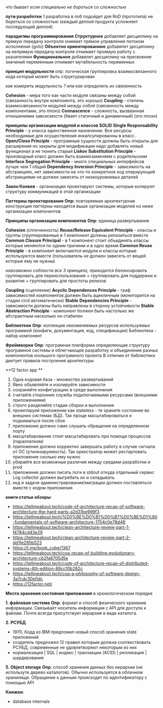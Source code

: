 *что бывает если специально не бороться со сложностью*

**пути разработки**
    1 разработка в лоб
        подойдет для RnD (прототипа)
        не бореться со сложностью (каждый деплой продукта усложняет последующий деплой)

**парадигмы программирования**
    **Структурное**
        добавляет дисциплину на прямую передачу контроля
        онимает прямое управление потоком исполнения (goto)
    **Объектно ориентированное**
        добавялет дисциплину на непрямую передачу контроля
        отнимает проямую работу с указателями
    **Функциональное**
        добавялет дисциплину на присвоение значений переменным
        отнимает мутабельность переменных

**принцип модульности**
опр: логическая группировка взаимосвязанного кода который может быть структурирован 

*как измерить модульность ? или как определить их связанность*

**Cohesion** - мера того как части модуля связаны между собой (связанность внутри компонента, это хорошо)
**Coupling** - степень взаимосвязанности модулей между собой (связанность между компонентами, это плохо)
**Connascence** - сложность, вызвванная отношениями завсисмости (бвает статичный и динамичный) (это плохо)

**принципы организации модулей и классов SOLID**
**Single Responsability Principle** - у класса единственное назначение. Все ресурсы необходимые для осуществления инкапсулированны в класс.
**Open/Close Principle** - програмные сущности должны быть открыты для расширения но закрыты для модификации
    надо добавлять новый функционал а не тюнить старый
**Liskov Substitution Principle** - производный класс должен быть взаимозаменяем с родительским
**Interface Segregation Principle** - много специальных интерфейсов лучше чем 1 общий
**Dependency Inversion Principle** - зависимость на абстракциях, нет зависимости на что-то конкретное
    код оперирующий абстракциями не должен зависеть от низкоуровневых деталей

**Закон Конвея** - организации проектируют системы, которые копируют структуру коммуникаций в этой организации

**Паттерны проектирования**
**Опр:** повторяемая архитектурная конструкция
паттерны находятся выше организации моделей но ниже организации компонентов

**Принципы организации компонентов**
**Опр**: единица развертывания

**Cohesion** (сплоченность)
**Reuse/Release Equivalent Principle** - классы и группы сгруппированные в 1 компонент должны релизиться вместе
**Common Closure Principal** - в 1 компонент стоит объединять классы которые меняются по одним причинм и в одно время
**Common Reuse Principle** - в компонент включаются модули и классы которые используются вместе (пользователь не должен зависеть от вещей которые ему не нужны)

*невозможно соблюсти все 3 принципа, приходится балансировать*
группировать для переиспользования + группировать для поддержки и развития + группировать для простоты релизов

**Coupling** (сцепление)
**Acyclic Dependences Principle** - граф зависимостей компонентов должен быть ацикличным (мониторится на стадии cicd автоматически)
**Stable Dependencies Principle** - зависимости должны быть направлены в сторону устойчивости 
**Stable Abstraction Principle** - компонент болжен быть настолько же абстрактным насколько он стабилен

**Библиотеки**
**Опр**: коллекция неизменяемых ресурсов используемых программой (конфиги, документация, код, спецификации)
Библиотека - набор компонент

**Фреймворки**
**Опр**: програмная платформа определяющая структуру програмной системы и облегчающее разработку и объединение разных компонентов юольшого програмного проекта
В отличии от библиотеки диктует правила построения архитектуры 

**12 factor app **
1. Одна кодовая база - множество развертываний
2. Явно объявляйте и изолируйте зависимости
3. сохраняйте конфигурацию в среде выполнения
4. считайте сторонние службы подключаемыми ресурсами (внешними приложениями)
5. строго рахделяйте стадии сборки и выполнения
6. проектируей приложение как stateless - те храните состояние во внешних системах (БД). Так проще масштабироваться и подниматься после сбоя
7. приложение должно само слушать обращения на определенном порту
8. масштабирование стоит масштабировать при помощи процессов (параллелизм)
9. приложение должно корректно завершать работу в случае сигнала от ОС (утилизируемость). Так оркестратор может рестартовать приложение сколько ему нужно
10. убирайте все возможные различия между средами разработки и prod 
11. приложение должно писать логи в stdout откуда отдельный сервис Log collector должен выгребать их и складывать
12. код и задачи администрирования/миграции должен поставляться вместе с кодом приложения

**книги статьи обзоры**:
* https://tellmeabout.tech/code-of-architecture-recap-of-software-architecture-the-hard-parts-a2d31be999f3
* https://tellmeabout.tech/%D0%BE%D0%B1%D0%B7%D0%BE%D1%80-fundamentals-of-software-architecture-1754c0e78d48
* https://tellmeabout.tech/clean-architecture-review-part-1-f4784cd43e29
* https://tellmeabout.tech/clean-architecture-review-part-2-dd1fe295b523
* https://t.me/book_cube/1367
* https://tellmeabout.tech/coa-recap-of-building-evolutionary-architecture-cb2fa6705d5e
* https://tellmeabout.tech/code-of-architecture-recap-of-distributed-systems-4th-edition-89cc10b282c
* https://tellmeabout.tech/coa-a-philosophy-of-software-design-3a7cdc30e0dc
* https://12factor.net/

**Места хранения состояния приложения**
в хронологическом порядке

**1. файловая система**
**Опр**: формат и способ физического хранения информации. Связывает носитель информации с API для доступа к файлам. Почти всегда присутствует иерархия в виде каталога.

**2. РСУБД**
* 1970, Кодд из IBM предложил новый способ хранения state приложений
* создатель предложел 12 правил которым должна соотвествовать РСУБД, современные не удовлетворяют некоторым из них
* нормализация | SQL | индекс | транзакции (ACID) | репликация | шардирование

**5. Object storage**
**Опр**: способ хранения данных без иерархии (не используте дерево каталогов). Обычно используется в облачном хранилище. Обращение к данным происходит по идентификатору с помощью API

**Книжки**:
* database internals